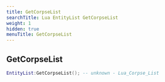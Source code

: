 ```yaml
---
title: GetCorpseList
searchTitle: Lua EntityList GetCorpseList
weight: 1
hidden: true
menuTitle: GetCorpseList
---
```

## GetCorpseList
```lua
EntityList:GetCorpseList(); -- unknown - Lua_Corpse_List
```